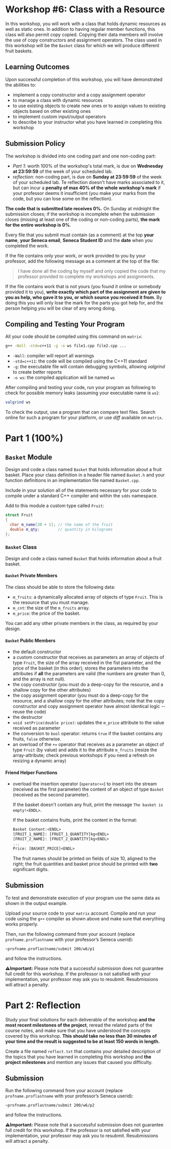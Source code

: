 ﻿# Workshop #6: Class with a Resource

In this workshop, you will work with a class that holds dynamic resources as well as static ones. In addition to having regular member functions, this class will also permit copy copied. Copying their data members will involve the use of copy constructors and assignment operators. The class used in this workshop will be the `Basket` class for which we will produce different fruit baskets.


## Learning Outcomes

Upon successful completion of this workshop, you will have demonstrated the abilities to:

- implement a copy constructor and a copy assignment operator
- to manage a class with dynamic resources
- to use existing objects to create new ones or to assign values to existing objects based on other existing ones
- to implement custom input/output operators
- to describe to your instructor what you have learned in completing this workshop



## Submission Policy

The workshop is divided into one coding part and one non-coding part:

- *Part 1*: worth 100% of the workshop's total mark, is due on **Wednesday at 23:59:59** of the week of your scheduled lab.
- *reflection*: non-coding part, is due on **Sunday at 23:59:59** of the week of your scheduled lab. Te reflection doesn't have marks associated to it, but can incur a **penalty of max 40% of the whole workshop's mark** if your professor deems it insufficient (you make your marks from the code, but you can lose some on the reflection).

**The code that is submitted late receives 0%.**  On Sunday at midnight the submission closes; if the workshop is incomplete when the submission closes (missing at least one of the coding or non-coding parts), **the mark for the entire workshop is 0%**.

Every file that you submit must contain (as a comment) at the top **your name**, **your Seneca email**, **Seneca Student ID** and the **date** when you completed the work.

If the file contains only your work, or work provided to you by your professor, add the following message as a comment at the top of the file:


> I have done all the coding by myself and only copied the code that my professor provided to complete my workshops and assignments.


If the file contains work that is not yours (you found it online or somebody provided it to you), **write exactly which part of the assignment are given to you as help, who gave it to you, or which source you received it from.**  By doing this you will only lose the mark for the parts you got help for, and the person helping you will be clear of any wrong doing.




## Compiling and Testing Your Program

All your code should be compiled using this command on `matrix`:

```bash
g++ -Wall -std=c++11 -g -o ws file1.cpp file2.cpp ...
```

- `-Wall`: compiler will report all warnings
- `-std=c++11`: the code will be compiled using the C++11 standard
- `-g`: the executable file will contain debugging symbols, allowing *valgrind* to create better reports
- `-o ws`: the compiled application will be named `ws`

After compiling and testing your code, run your program as following to check for possible memory leaks (assuming your executable name is `ws`):

```bash
valgrind ws
```

To check the output, use a program that can compare text files.  Search online for such a program for your platform, or use *diff* available on `matrix`.





# Part 1 (100%)


## `Basket` Module

Design and code a class named `Basket` that holds information about a fruit basket. Place your class definition in a header file named `Basket.h` and your function definitions in an implementation file named `Basket.cpp`.

Include in your solution all of the statements necessary for your code to compile under a standard C++ compiler and within the `sdds` namespace.

Add to this module a custom type called `Fruit`:
```cpp
struct Fruit
{
  char m_name[30 + 1]; // the name of the fruit
  double m_qty;        // quantity in kilograms
};
```

### `Basket` Class

Design and code a class named `Basket` that holds information about a fruit basket.


#### `Basket` Private Members

The class should be able to store the following data:

- `m_fruits`: a dynamically allocated array of objects of type `Fruit`. This is the resource that you must manage.
- `m_cnt`: the size of the `m_fruits` array.
- `m_price`: the price of the basket.

You can add any other private members in the class, as required by your design.



#### `Basket` Public Members

- the default constructor
- a custom constructor that receives as parameters an array of objects of type `Fruit`, the size of the array received in the fist parameter, and the price of the basket (in this order); stores the parameters into the attributes if **all** the parameters are valid (the numbers are greater than 0, and the array is not null).
- the copy constructor (you must do a deep-copy for the resource, and a shallow copy for the other attributes)
- the copy assignment operator (you must do a deep-copy for the resource, and a shallow copy for the other attributes; note that the copy constructor and copy assignment operator have almost identical logic -- reuse the code)
- the destructor
- `void setPrice(double price)`: updates the `m_price` attribute to the value received as parameter
- the conversion to `bool` operator: returns `true` if the basket contains any fruits, `false` otherwise.
- an overload of the `+=` operator that receives as a parameter an object of type `Fruit` (by value) and adds it to the attribute `m_fruits` (resize the array-attribute; check previous workshops if you need a refresh on resizing a dynamic array)


#### Friend Helper Functions

- overload the insertion operator (`operator<<`) to insert into the stream (received as the first parameter) the content of an object of type `Basket` (received as the second parameter).

  If the basket doesn't contain any fruit, print the message `The basket is empty!<ENDL>`.

  If the basket contains fruits, print the content in the format:
  ```txt
  Basket Content:<ENDL>
  [FRUIT_1_NAME]: [FRUIT_1_QUANTITY]kg<ENDL>
  [FRUIT_2_NAME]: [FRUIT_2_QUANTITY]kg<ENDL>
  ...
  Price: [BASKET_PRICE]<ENDL>
  ```
  The fruit names should be printed on fields of size 10, aligned to the right; the fruit quantities and basket price should be printed with **two** significant digits.




## Submission

To test and demonstrate execution of your program use the same data as shown in the output example.

Upload your source code to your `matrix` account. Compile and run your code using the `g++` compiler as shown above and make sure that everything works properly.

Then, run the following command from your account (replace `profname.proflastname` with your professor’s Seneca userid):
```
~profname.proflastname/submit 200/w6/p1
```
and follow the instructions.

**:warning:Important:** Please note that a successful submission does not guarantee full credit for this workshop. If the professor is not satisfied with your implementation, your professor may ask you to resubmit. Resubmissions will attract a penalty.





# Part 2: Reflection

Study your final solutions for each deliverable of the workshop **and the most recent milestones of the project**, reread the related parts of the course notes, and make sure that you have understood the concepts covered by this workshop.  **This should take no less than 30 minutes of your time and the result is suggested to be at least 150 words in length.**

Create a file named `reflect.txt` that contains your detailed description of the topics that you have learned in completing this workshop and **the project milestones** and mention any issues that caused you difficulty.


## Submission

Run the following command from your account (replace `profname.proflastname` with your professor’s Seneca userid):
```
~profname.proflastname/submit 200/w6/p2
```
and follow the instructions.

**:warning:Important:** Please note that a successful submission does not guarantee full credit for this workshop. If the professor is not satisfied with your implementation, your professor may ask you to resubmit. Resubmissions will attract a penalty.
